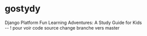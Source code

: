 # gostydy
Django Platform Fun Learning Adventures: A Study Guide for Kids <br>
-- ! pour voir code source change branche vers master 
